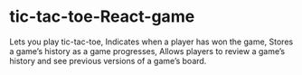# tic-tac-toe-React-game
Lets you play tic-tac-toe, Indicates when a player has won the game, Stores a game’s history as a game progresses, Allows players to review a game’s history and see previous versions of a game’s board.
